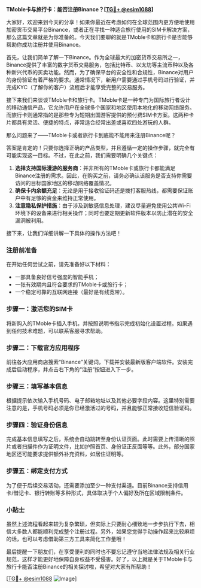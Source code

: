 **TMoble卡与旅行卡：能否注册Binance？[[TG💪+ @esim1088](https://t.me/s/esim1088)]**

大家好，欢迎来到今天的分享！如果你最近在考虑如何在全球范围内更方便地使用加密货币交易平台Binance，或者正在寻找一种适合旅行使用的SIM卡解决方案，那么这篇文章就是为你准备的。今天我们要聊的就是TMoble卡和旅行卡是否能够帮助你成功注册并使用Binance。

首先，让我们简单了解一下Binance。作为全球最大的加密货币交易所之一，Binance提供了丰富的数字货币交易服务，包括比特币、以太坊等主流币种以及各种新兴代币的买卖功能。然而，为了确保平台的安全性和合规性，Binance对用户的身份验证有着严格的要求。通常情况下，新用户需要通过手机号码进行验证，并完成KYC（了解你的客户）流程后才能享受完整的交易服务。

接下来我们来谈谈TMoble卡和旅行卡。TMoble卡是一种专门为国际旅行者设计的移动通信产品，它允许用户在全球多个国家和地区使用本地化的移动网络服务。而旅行卡则通常指的是那些专为短期出国游客提供的预付费SIM卡方案。这两种卡片都具有灵活、便捷的特点，非常适合经常出差或喜欢四处游玩的人群。

那么问题来了——TMoble卡或者旅行卡到底能不能用来注册Binance呢？

答案是肯定的！只要你选择正确的产品类型，并且遵循一定的操作步骤，就完全有可能实现这一目标。不过，在此之前，我们需要明确几个关键点：

1. **选择支持国际漫游的服务商**：并非所有的TMoble卡或旅行卡都能满足Binance注册的需求。因此，在购买之前，请务必确认该服务是否支持你需要访问的目标国家地区的移动网络覆盖情况。
2. **确保卡内余额充足**：无论是用于接收验证码还是拨打客服热线，都需要保证账户中有足够的资金来维持正常使用。
3. **注意隐私保护措施**：由于涉及到敏感信息处理，建议尽量避免使用公共Wi-Fi环境下的设备来进行相关操作；同时也要定期更新软件版本以防止潜在的安全漏洞被利用。

接下来，让我们详细讲解一下具体的操作方法吧！

### 注册前准备

在开始任何尝试之前，请先准备好以下材料：
- 一部具备良好信号强度的智能手机；
- 一张有效期内且符合要求的TMoble卡或旅行卡；
- 一个稳定可靠的互联网连接（最好是有线宽带）。

### 步骤一：激活您的SIM卡

将新购入的TMoble卡插入手机，并按照说明书指示完成初始化设置过程。如果遇到任何技术难题，可以联系客服寻求帮助。

### 步骤二：下载官方应用程序

前往各大应用商店搜索“Binance”关键词，下载并安装最新版客户端软件。安装完成后启动程序，并点击右下角的“注册”按钮进入下一步。

### 步骤三：填写基本信息

根据提示依次输入手机号码、电子邮箱地址以及其他必要字段内容。这里特别需要注意的是，手机号码必须是你已经激活过的号码，并且能够正常接收短信验证码。

### 步骤四：验证身份信息

完成基本信息填写之后，系统会自动跳转至身份认证页面。此时需要上传清晰的照片或者扫描件作为证明文件，比如护照首页、身份证正反面等等。此外，部分国家地区还可能要求提供额外补充资料，如居住证明等。

### 步骤五：绑定支付方式

为了便于后续交易活动，还需要添加至少一种支付渠道。目前Binance支持信用卡/借记卡、银行转账等多种形式，具体取决于个人偏好及所在区域限制条件。

### 小贴士

虽然上述流程看起来较为复杂繁琐，但实际上只要耐心细致地一步步执行下去，相信大多数人都能顺利完成整个注册过程。另外，如果您觉得手动操作起来比较麻烦的话，也可以考虑借助第三方工具来简化工作量哦！

最后提醒一下朋友们，在享受便利的同时也不要忘记遵守当地法律法规及相关行业规范，这样才能更好地保障自身权益不受侵害。好了，以上就是关于TMoble卡与旅行卡能否注册Binance的相关探讨啦，希望对大家有所帮助！

[[TG💪+ @esim1088](https://t.me/s/esim1088) ![Image](https://i.postimg.cc/4NQfJmqS/Snipaste-2025-05-13-00-14-12.png)]